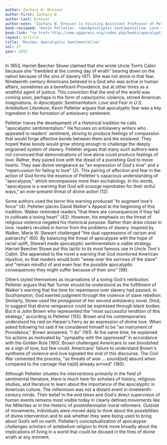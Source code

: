 ```yaml
---
author: Zachary W. Dresser
author-first: Zachary W.
author-last: Dresser
author-note: "Zachary W. Dresser is Visiting Assistant Professor of Religion and Culture at Virginia Polytechnic Institute and State University."
book-reviewed: "Kevin Pelletier. <em>Apocalyptic Sentimentalism: Love and Fear in U.S. Antebellum Literature</em>. Athens and London: University of Georgia Press, 2015. xiv+256 pp. ISBN 978-0-8203-3948-1." 
book-link: "<a href='http://www.ugapress.org/index.php/books/apocalyptic_sentimentalism'>Publisher's Website </a>"
layout: article
title: 'Review: Apocalyptic Sentimentalism'
vol: 17
year: 2015
...
```


In 1853, Harriet Beecher Stowe claimed that she wrote Uncle Tom’s Cabin because she "trembled at the coming day of wrath" bearing down on the nation because of the sins of slavery (97). She was not alone in that fear. Nineteenth-century Americans believed in a God who was active in human affairs, sometimes as a beneficent Providence, but at other times as a wrathful agent of justice. This conviction that the end of the world was coming soon, perhaps in the form of cataclysmic violence, stirred American imaginations. *In Apocalyptic Sentimentalism: Love and Fear in U.S. Antebellum Literature*, Kevin Pelletier argues that apocalyptic fear was a key ingredient in the formation of antislavery sentiment.
 
Pelletier traces the development of a rhetorical tradition he calls "apocalyptic sentimentalism." He focuses on antislavery writers who appealed to readers' sentiment, striving to produce feelings of compassion that would forge affective bonds between them and the enslaved. They hoped these bonds would grow strong enough to challenge the deeply engrained system of slavery. Pelletier argues that many such authors were not convinced that demonstrations of love alone could produce feelings of love. Rather, they paired love with the dread of a punishing God to move hearts. They saw divine vengeance as "an expression of God's love" and a "repercussion for failing to love" (2). This pairing of affection and fear in the action of God forms the essence of Pelletier's capacious understanding of "apocalypse," which encompasses more than eschatology. In his words, "apocalypse is a warning that God will scourge reprobates for their sinful ways," an ever-present threat of divine action (12). 

Some authors used the terror this warning produced "to augment love's force" (4). Pelletier places David Walker's *Appeal* at the beginning of this tradition. Walker reminded readers "that there are consequences if they fail to cultivate a loving heart" (42). However, his emphasis on the threat of religious violence negated his rhetorical purpose. Rather than draw closer in love, readers recoiled in horror from the problems of slavery. Inspired by Walker, Maria W. Stewart challenged "the dual oppressions of racism and patriarchy" (60). By balancing the threat of apocalypse with the hope of racial uplift, Stewart made apocalyptic sentimentalism a viable strategy. Harriet Beecher Stowe put this tactic to its most famous use in *Uncle Tom's Cabin*. She appended to the novel a warning that God monitored American injustice, so that readers would both "weep over the sorrows of the slave" and "remain mindful of and even fear the possible apocalyptic consequences they might suffer because of their sins" (98). 

Others styled themselves as incarnations of a loving God's retribution. Pelletier argues that Nat Turner should be understood as the fulfillment of Walker's warning that the time for repentance over slavery had passed. In Southampton, God exerted judgment through the violence of slave rebellion. Similarly, Stowe used the protagonist of her second antislavery novel, *Dred*, to suggest that divine vengeance could be expressed through black bodies. But it is John Brown who represented the "most successful rendition of this strategy," according to Pelletier (155). Brown and his contemporaries understood his raid on Harper's Ferry as an expression of divine love. When asked following his raid if he considered himself to be "an instrument of Providence," Brown answered, "I do" (161). At the same time, he explained his actions as motivated by "sympathy with the oppressed" in accordance with the Golden Rule (160). Brown challenged Americans to see bloodshed as a sign of love, but few could. Americans' failure to understand Brown's synthesis of violence and love signaled the end of this discourse. The Civil War cemented the process, "as threats of woe … sound[ed] absurd when compared to the carnage that ha[d] already arrived" (180).

Although Pelletier situates his interventions primarily in the field of sentimental literature, there is much here for scholars of history, religious studies, and literature to learn about the importance of the apocalyptic in American culture. The millennium was not a distant event in nineteenth-century minds. Their belief in the end times and God's direct supervision of human events remains most visible today in clearly defined movements like the Millerites or in the rhetoric of postmillennialist moral reformers. Outside of movements, individuals were moved daily to think about the possibilities of divine intervention and to ask whether they were being used to bring about God’s will on earth. Pelletier’s conceptualization of apocalypse challenges scholars of antebellum religion to think more broadly about the implications of living in a world that could be doused in the fires of divine wrath at any moment. 
